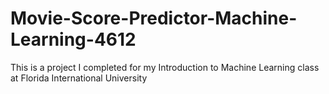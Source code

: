 # Movie-Score-Predictor-Machine-Learning-4612
This is a project I completed for my Introduction to Machine Learning class at Florida International University
